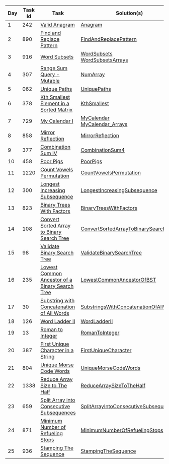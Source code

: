 | Day | Task Id | Task                                                                                                                            | Solution(s)                                                                                                                   |
|-----|---------|---------------------------------------------------------------------------------------------------------------------------------|-------------------------------------------------------------------------------------------------------------------------------|
| 1   | 242     | [Valid Anagram](https://leetcode.com/problems/valid-anagram/)                                                                   | [Anagram](src/main/java/day_001/Anagram.java)                                                                                 |
| 2   | 890     | [Find and Replace Pattern](https://leetcode.com/problems/find-and-replace-pattern/)                                             | [FindAndReplacePattern](src/main/java/day_002/FindAndReplacePattern.java)                                                     |
| 3   | 916     | [Word Subsets](https://leetcode.com/problems/word-subsets/)                                                                     | [WordSubsets](src/main/java/day_003/WordSubsets.java) <br/> [WordSubsetsArrays](src/main/java/day_003/WordSubsetsArrays.java) |
| 4   | 307     | [Range Sum Query - Mutable](https://leetcode.com/problems/range-sum-query-mutable/)                                             | [NumArray](src/main/java/day_004/NumArray.java)                                                                               |
| 5   | 062     | [Unique Paths](https://leetcode.com/problems/unique-paths/)                                                                     | [UniquePaths](src/main/java/day_005/UniquePaths.java)                                                                         |
| 6   | 378     | [Kth Smallest Element in a Sorted Matrix](https://leetcode.com/problems/kth-smallest-element-in-a-sorted-matrix/)               | [KthSmallest](src/main/java/day_006/KthSmallest.java)                                                                         |
| 7   | 729     | [My Calendar I](https://leetcode.com/problems/my-calendar-i/)                                                                   | [MyCalendar](src/main/java/day_007/MyCalendar.java) <br/> [MyCalendar_Arrays](src/main/java/day_007/MyCalendar_Arrays.java)   |
| 8   | 858     | [Mirror Reflection](https://leetcode.com/problems/mirror-reflection/)                                                           | [MirrorReflection](src/main/java/day_008/MirrorReflection.java)                                                               |
| 9   | 377     | [Combination Sum IV](https://leetcode.com/problems/combination-sum-iv)                                                          | [CombinationSum4](src/main/java/day_009/CombinationSum4.java)                                                                 |
| 10  | 458     | [Poor Pigs](https://leetcode.com/problems/poor-pigs/)                                                                           | [PoorPigs](src/main/java/day_010/PoorPigs.java)                                                                               |
| 11  | 1220    | [Count Vowels Permutation](https://leetcode.com/problems/count-vowels-permutation/)                                             | [CountVowelsPermutation](src/main/java/day_011/CountVowelsPermutation.java)                                                   |
| 12  | 300     | [Longest Increasing Subsequence](https://leetcode.com/problems/longest-increasing-subsequence/)                                 | [LongestIncreasingSubsequence](src/main/java/day_012/LongestIncreasingSubsequence.java)                                       |
| 13  | 823     | [Binary Trees With Factors](https://leetcode.com/problems/binary-trees-with-factors/)                                           | [BinaryTreesWithFactors](src/main/java/day_013/BinaryTreesWithFactors.java)                                                   |
| 14  | 108     | [Convert Sorted Array to Binary Search Tree](https://leetcode.com/problems/convert-sorted-array-to-binary-search-tree/)         | [ConvertSortedArrayToBinarySearchTree](src/main/java/day_014/ConvertSortedArrayToBinarySearchTree.java)                       |
| 15  | 98      | [Validate Binary Search Tree](https://leetcode.com/problems/validate-binary-search-tree/)                                       | [ValidateBinarySearchTree](src/main/java/day_015/ValidateBinarySearchTree.java)                                               |
| 16  | 235     | [Lowest Common Ancestor of a Binary Search Tree](https://leetcode.com/problems/lowest-common-ancestor-of-a-binary-search-tree/) | [LowestCommonAncestorOfBST](src/main/java/day_016/LowestCommonAncestorOfBST.java)                                             |
| 17  | 30      | [Substring with Concatenation of All Words](https://leetcode.com/problems/substring-with-concatenation-of-all-words/) | [SubstringsWithConcatenationOfAllWords](src/main/java/day_017/SubstringsWithConcatenationOfAllWords.java)                                             |
| 18  | 126      | [Word Ladder II](https://leetcode.com/problems/word-ladder-ii/) | [WordLadderII](src/main/java/day_018/WordLadderII.java)                                             |
| 19  | 13      | [Roman to Integer](https://leetcode.com/problems/roman-to-integer/) | [RomanToInteger](src/main/java/day_019/RomanToInteger.java)                                             |
| 20  | 387      | [First Unique Character in a String](https://leetcode.com/problems/first-unique-character-in-a-string/) | [FirstUniqueCharacter](src/main/java/day_020/FirstUniqueCharacter.java)                                             |
| 21  | 804      | [Unique Morse Code Words](https://leetcode.com/problems/unique-morse-code-words/) | [UniqueMorseCodeWords](src/main/java/day_021/UniqueMorseCodeWords.java)                                             |
| 22  | 1338      | [Reduce Array Size to The Half](https://leetcode.com/problems/reduce-array-size-to-the-half/) | [ReduceArraySizeToTheHalf](src/main/java/day_022/ReduceArraySizeToTheHalf.java)                                             |
| 23  | 659      | [Split Array into Consecutive Subsequences](https://leetcode.com/problems/split-array-into-consecutive-subsequences/) | [SplitArrayIntoConsecutiveSubsequences](src/main/java/day_023/SplitArrayIntoConsecutiveSubsequences.java)                                             |
| 24  | 871      | [Minimum Number of Refueling Stops](https://leetcode.com/problems/minimum-number-of-refueling-stops/) | [MinimumNumberOfRefuelingStops](src/main/java/day_024/MinimumNumberOfRefuelingStops.java)                                             |
| 25  | 936      | [Stamping The Sequence](https://leetcode.com/problems/stamping-the-sequence/) | [StampingTheSequence](src/main/java/day_025/StampingTheSequence.java)                                             |
